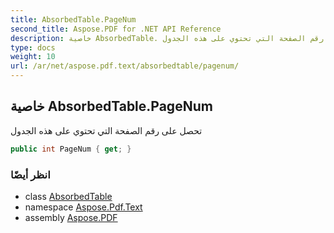 ```yaml
---
title: AbsorbedTable.PageNum
second_title: Aspose.PDF for .NET API Reference
description: خاصية AbsorbedTable. تحصل على رقم الصفحة التي تحتوي على هذه الجدول
type: docs
weight: 10
url: /ar/net/aspose.pdf.text/absorbedtable/pagenum/
---
```

## خاصية AbsorbedTable.PageNum

تحصل على رقم الصفحة التي تحتوي على هذه الجدول

```csharp
public int PageNum { get; }
```

### انظر أيضًا

* class [AbsorbedTable](../)
* namespace [Aspose.Pdf.Text](../../../aspose.pdf.text/)
* assembly [Aspose.PDF](../../../)